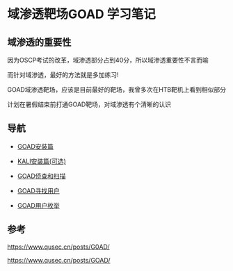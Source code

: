 # 域渗透靶场GOAD 学习笔记

## 域渗透的重要性

因为OSCP考试的改革，域渗透部分占到40分，所以域渗透重要性不言而喻

而针对域渗透，最好的方法就是多加练习!

GOAD域渗透靶场，应该是目前最好的靶场，我曾多次在HTB靶机上看到相似部分

计划在暑假结束前打通GOAD靶场，对域渗透有个清晰的认识

## 导航

* [GOAD安装篇](https://github.com/N1etzsche0/GOAD/blob/main/GOAD-Part1-Install/GOAD-Install.md)

* [KALI安装篇(可选)](https://github.com/N1etzsche0/GOAD/blob/main/GOAD-Part1-Install/KALI-Install.md)

* [GOAD侦查和扫描](https://github.com/N1etzsche0/GOAD/blob/main/GOAD-Part2-Scan/GOAD-Scan.md)

* [GOAD寻找用户](https://github.com/N1etzsche0/GOAD/blob/main/GOAD-Part3-Find-User/GOAD-Find-User.md)

* [GOAD用户枚举](https://github.com/N1etzsche0/GOAD/blob/main/GOAD-Part4-Enumeration-User/GOAD-enumeration-user.md)

## 参考

<https://www.qusec.cn/posts/G0AD/>

<https://www.qusec.cn/posts/GOAD/>

